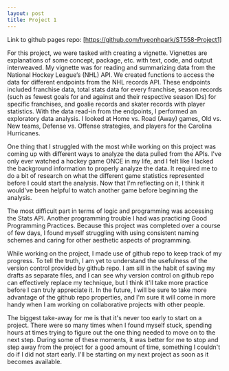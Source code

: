 ```yaml
---
layout: post
title: Project 1
---
```

Link to github pages repo:
[https://github.com/hyeonhpark/ST558-Project1]

For this project, we were tasked with creating a vignette. Vignettes are explanations of some concept, package, etc. with text, code, and output interweaved. My vignette was for reading and summarizing data from the National Hockey League’s (NHL) API. We created functions to access the data for different endpoints from the NHL records API. These endpoints included franchise data, total stats data for every franchise, season records (such as fewest goals for and against and their respective season IDs) for specific franchises, and goalie records and skater records with player statistics. With the data read-in from the endpoints, I performed an exploratory data analysis. I looked at Home vs. Road (Away) games, Old vs. New teams, Defense vs. Offense strategies, and players for the Carolina Hurricanes.   

One thing that I struggled with the most while working on this project was coming up with different ways to analyze the data pulled from the APIs. I've only ever watched a hockey game ONCE in my life, and I felt like I lacked the background information to properly analyze the data. It required me to do a bit of research on what the different game statistics represented before I could start the analysis. Now that I'm reflecting on it, I think it would've been helpful to watch another game before beginning the analysis.   

The most difficult part in terms of logic and programming was accessing the Stats API. Another programming trouble I had was practicing Good Programming Practices. Because this project was completed over a course of few days, I found myself struggling with using consistent naming schemes and caring for other aesthetic aspects of programming.   

While working on the project, I made use of github repo to keep track of my progress. To tell the truth, I am yet to understand the usefulness of the version control provided by github repo. I am sill in the habit of saving my drafts as separate files, and I can see why version control on github repo can effectively replace my technique, but I think it'll take more practice before I can truly appreciate it. In the future, I will be sure to take more advantage of the github repo properties, and I'm sure it will come in more handy when I am working on collaborative projects with other people.   

The biggest take-away for me is that it's never too early to start on a project. There were so many times when I found myself stuck, spending hours at times trying to figure out the one thing needed to move on to the next step. During some of these moments, it was better for me to stop and step away from the project for a good amount of time, something I couldn't do if I did not start early. I'll be starting on my next project as soon as it becomes available.  
